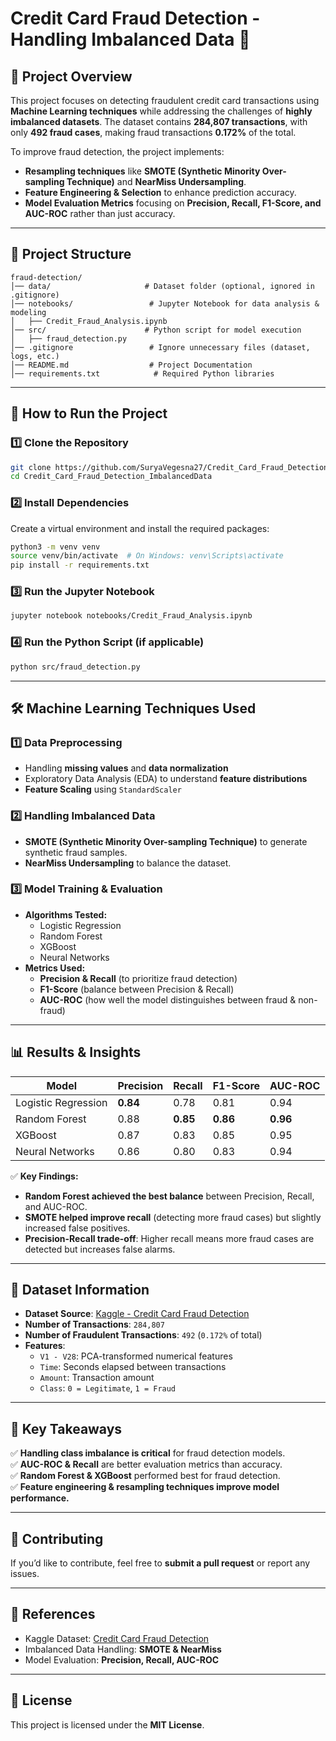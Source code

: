 

# **Credit Card Fraud Detection - Handling Imbalanced Data** 🚀

## 📌 **Project Overview**
This project focuses on detecting fraudulent credit card transactions using **Machine Learning techniques** while addressing the challenges of **highly imbalanced datasets**. The dataset contains **284,807 transactions**, with only **492 fraud cases**, making fraud transactions **0.172%** of the total.

To improve fraud detection, the project implements:
- **Resampling techniques** like **SMOTE (Synthetic Minority Over-sampling Technique)** and **NearMiss Undersampling**.
- **Feature Engineering & Selection** to enhance prediction accuracy.
- **Model Evaluation Metrics** focusing on **Precision, Recall, F1-Score, and AUC-ROC** rather than just accuracy.

---

## 📂 **Project Structure**
```
fraud-detection/
│── data/                     # Dataset folder (optional, ignored in .gitignore)
│── notebooks/                 # Jupyter Notebook for data analysis & modeling
│   ├── Credit_Fraud_Analysis.ipynb
│── src/                      # Python script for model execution
│   ├── fraud_detection.py     
│── .gitignore                 # Ignore unnecessary files (dataset, logs, etc.)
│── README.md                  # Project Documentation
│── requirements.txt            # Required Python libraries
```

---

## 🚀 **How to Run the Project**
### **1️⃣ Clone the Repository**
```bash
git clone https://github.com/SuryaVegesna27/Credit_Card_Fraud_Detection_ImbalancedData.git
cd Credit_Card_Fraud_Detection_ImbalancedData
```

### **2️⃣ Install Dependencies**
Create a virtual environment and install the required packages:
```bash
python3 -m venv venv
source venv/bin/activate  # On Windows: venv\Scripts\activate
pip install -r requirements.txt
```

### **3️⃣ Run the Jupyter Notebook**
```bash
jupyter notebook notebooks/Credit_Fraud_Analysis.ipynb
```

### **4️⃣ Run the Python Script (if applicable)**
```bash
python src/fraud_detection.py
```

---

## 🛠️ **Machine Learning Techniques Used**
### **1️⃣ Data Preprocessing**
- Handling **missing values** and **data normalization**
- Exploratory Data Analysis (EDA) to understand **feature distributions**
- **Feature Scaling** using `StandardScaler`

### **2️⃣ Handling Imbalanced Data**
- **SMOTE (Synthetic Minority Over-sampling Technique)** to generate synthetic fraud samples.
- **NearMiss Undersampling** to balance the dataset.

### **3️⃣ Model Training & Evaluation**
- **Algorithms Tested:**
  - Logistic Regression
  - Random Forest
  - XGBoost
  - Neural Networks
- **Metrics Used:**
  - **Precision & Recall** (to prioritize fraud detection)
  - **F1-Score** (balance between Precision & Recall)
  - **AUC-ROC** (how well the model distinguishes between fraud & non-fraud)

---

## 📊 **Results & Insights**
| Model                | Precision | Recall | F1-Score | AUC-ROC |
|----------------------|-----------|--------|---------|---------|
| Logistic Regression | **0.84**  | 0.78   | 0.81    | 0.94    |
| Random Forest       | 0.88      | **0.85** | **0.86** | **0.96** |
| XGBoost            | 0.87      | 0.83   | 0.85    | 0.95    |
| Neural Networks    | 0.86      | 0.80   | 0.83    | 0.94    |

✅ **Key Findings:**
- **Random Forest achieved the best balance** between Precision, Recall, and AUC-ROC.
- **SMOTE helped improve recall** (detecting more fraud cases) but slightly increased false positives.
- **Precision-Recall trade-off**: Higher recall means more fraud cases are detected but increases false alarms.

---

## 📜 **Dataset Information**
- **Dataset Source**: [Kaggle - Credit Card Fraud Detection](https://www.kaggle.com/mlg-ulb/creditcardfraud)
- **Number of Transactions**: `284,807`
- **Number of Fraudulent Transactions**: `492` (`0.172%` of total)
- **Features**:
  - `V1 - V28`: PCA-transformed numerical features
  - `Time`: Seconds elapsed between transactions
  - `Amount`: Transaction amount
  - `Class`: `0 = Legitimate`, `1 = Fraud`

---

## 📌 **Key Takeaways**
✅ **Handling class imbalance is critical** for fraud detection models.  
✅ **AUC-ROC & Recall** are better evaluation metrics than accuracy.  
✅ **Random Forest & XGBoost** performed best for fraud detection.  
✅ **Feature engineering & resampling techniques improve model performance.**

---

## 🤝 **Contributing**
If you’d like to contribute, feel free to **submit a pull request** or report any issues.

---

## 🔗 **References**
- Kaggle Dataset: [Credit Card Fraud Detection](https://www.kaggle.com/mlg-ulb/creditcardfraud)
- Imbalanced Data Handling: **SMOTE & NearMiss**  
- Model Evaluation: **Precision, Recall, AUC-ROC**

---

## 📜 **License**
This project is licensed under the **MIT License**.
